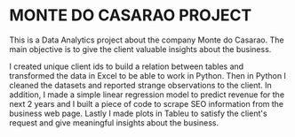 
# MONTE DO CASARAO PROJECT

This is a Data Analytics project about the company Monte do Casarao. The main objective is to give the client valuable insights about the business.

I created unique client ids to build a relation between tables and transformed the data in Excel to be able to work in Python. Then in Python I cleaned the datasets and reported strange observations to the client. 
In addition, I made a simple linear regression model to predict revenue for the next 2 years and I built a piece of code to scrape SEO information from the business web page. Lastly I made plots in Tableu to satisfy the client's request and give meaningful insights about the business. 

